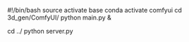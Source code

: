 #!/bin/bash
source activate base
conda activate comfyui
cd 3d_gen/ComfyUI/
python main.py &

cd ../
python server.py
